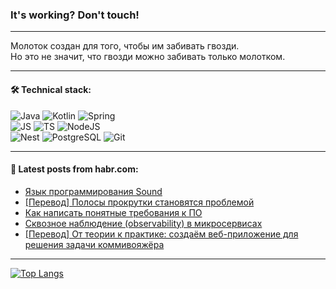 ### It's working? Don't touch!

---
Молоток создан для того, чтобы им забивать гвозди. <br>
Но это не значит, что гвозди можно забивать только молотком.

---

#### 🛠️ Technical stack:

![Java](https://img.shields.io/badge/Java-informational?logo=Oracle&style=flat&logoColor=white&color=FF4500)
![Kotlin](https://img.shields.io/badge/Kotlin-informational?logo=Kotlin&style=flat&logoColor=white&color=774D97)
![Spring](https://img.shields.io/badge/SpringBoot-informational?logo=SpringBoot&style=flat&logoColor=white&color=6DB33F) <br>
![JS](https://img.shields.io/badge/JS-informational?logo=javaScript&style=flat&logoColor=black&color=F7Df1E)
![TS](https://img.shields.io/badge/TypeScript-informational?logo=typeScript&style=flat&logoColor=black&color=0667A8)
![NodeJS](https://img.shields.io/badge/NodeJS-informational?logo=node.js&style=flat&logoColor=white&color=70A760) <br>
![Nest](https://img.shields.io/badge/NestJS-informational?logo=NestJS&style=flat&logoColor=white&color=E0234E)
![PostgreSQL](https://img.shields.io/badge/PostgreSQL-informational?logo=PostgreSQL&style=flat&logoColor=white&color=DAA520)
![Git](https://img.shields.io/badge/Git-informational?logo=git&style=flat&logoColor=white&color=778899)

___

#### 💬 Latest posts from habr.com:

<!-- BLOG-POST-LIST:START -->
- [Язык программирования Sound](https://habr.com/ru/articles/767734/?utm_source=habrahabr&utm_medium=rss&utm_campaign=767734)
- [[Перевод] Полосы прокрутки становятся проблемой](https://habr.com/ru/articles/767732/?utm_source=habrahabr&utm_medium=rss&utm_campaign=767732)
- [Как написать понятные требования к ПО](https://habr.com/ru/articles/767722/?utm_source=habrahabr&utm_medium=rss&utm_campaign=767722)
- [Сквозное наблюдение &lpar;observability&rpar; в микросервисах](https://habr.com/ru/companies/otus/articles/766584/?utm_source=habrahabr&utm_medium=rss&utm_campaign=766584)
- [[Перевод] От теории к практике: создаём веб-приложение для решения задачи коммивояжёра](https://habr.com/ru/companies/wunderfund/articles/767618/?utm_source=habrahabr&utm_medium=rss&utm_campaign=767618)
<!-- BLOG-POST-LIST:END -->

---
[![Top Langs](https://github-readme-stats-git-master-advtsetting-gmailcom.vercel.app/api/top-langs/?username=zloylis&langs_count=10&hide_title=false&title_color=e6edf3&size_weight=0.5&count_weight=0.5&layout=compact&hide_border=true&theme=dracula)](https://github.com/zloylis)

<!-- ![GitHub stats](https://github-readme-stats-git-master-advtsetting-gmailcom.vercel.app/api?username=zloylis&show_icons=true&hide_border=true&theme=dracula&hide_title=true&include_all_commits=true&count_private=true&hide=contribs&hide_rank=true) -->
